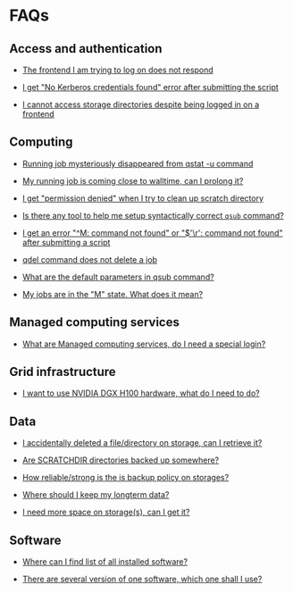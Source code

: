 # FAQs

<!--
## General

-[]()
- Who is MetaCentrum service for?

-->
<!--
-[]()
- What are the terms and conditions?
    how to cite and acknowledge

-->
<!--
-[]()
- Can I use MetaCentrum services for commercial research?
    - is it strict "no"?

-->
<!--
-[]()
- Is there a glossary the terms MetaCentrum uses?
    - s3, PBS, GUI, CLI,... etc.
    - stalo by za to mozna tyhle pojmy shrnout abecedne nekde
-->

## Access and authentication

<!--
-[]()
- I cannot login, what to do  
    - how to troubleshoot login problems
    - what to check first, ssh -vvv etc.
    - check frontends, outages - is the particular frontend down?
    - also check for IP ban
-->

- [The frontend I am trying to log on does not respond](/troubleshooting/faqs/faqs-content/frontend-does-not-respond)

<!--
-[]()
- I forgot my pasword, what to do
    - howto for users in case they forgot password

-->
<!--
-[]()
- I want to change my password
    - dtto, for changing password

-->
<!--
-[]()
- I want to change my login, is that possible?
    - dtto, no its not possible, not easily
-->

<!--
-[]()
- I am a short-time guest in Czech republic, can I get an account?
    - about sponsored accounts
    - other alternatives to full account

-->
<!--
-[]()
- I live and work abroad, collaborate with Czech colleagues, can I get an account?
    - howto how to get account
    - does need to be spo nsored account?

-->
<!--
-[]()
- My account has expired, what to do
    - howto where to reapply
-->

- [I get "No Kerberos credentials found" error after submitting the script](/troubleshooting/faqs/faqs-content/no-kerb-credenials)

- [I cannot access storage directories despite being logged in on a frontend](/troubleshooting/faqs/faqs-content/no-access-to-storages)

## Computing

<!--
-[]()
- why is my job queing so long? 
    - troubleshooting queing problems, explain fairshare, choice of resources
    - what affects queing time

-->
<!--
-[]()
- How can I share data with other users
    - howto on sharing data
    - pain in the neck this issue

-->
<!--
    - how to list all jobs
    - is there some short command to do this without needing to list all PBS servers
-->
- [Running job mysteriously disappeared from qstat -u command](/troubleshooting/faqs/faqs-content/qstat-moved-jobs)

<!--
-[]()
- How do I estimate how much resources my job needs
    - some howto on CPU, memory, time usage estimations
    - users need this badly!

-->
<!--
-[]()
- If I use N CPUs, will the job run N-times faster?
    - in general, no
    - the job must be paralellized
    - link to howto on paralellized jobs

-->
<!--
-[]()
- How to speed up a job apart from running it in parallel?
    - depends on what the bottleneck is
    - choose CPU speed (if the bottleneck is CPU)
    - choose fast scratch (if the bottleneck is IN/OUT operations)
-->

<!--
    - how can users prolong their jobs 
    - what to edo if they run out of their quota
-->
- [My running job is coming close to walltime, can I prolong it?](/troubleshooting/faqs/faqs-content/prolong-walltime)

<!--
-[]()
- My job failed with something like "No space left on device / Input-output error"
    - probably the root filesystem quota or /var/... files
    - how to clear the quota / send the unnecessary output to /dev/null
    - setup TMPDIR (TMP), SINGULARITY CACHEDIR to SCRATCHDIR
-->

- [I get "permission denied" when I try to clean up scratch directory](/troubleshooting/faqs/faqs-content/clean-scratch-perm-denied)

<!--
-[]()
- How can I check whether I use resources effectively?
    - some howto on used mem, CPUs
    - duration is obvious
    - if CPU usage is low, usually the calculation is not so paralle as it should be 

-->

- [Is there any tool to help me setup syntactically correct `qsub` command?](/troubleshooting/faqs/faqs-content/qsub-assembler)

- [I get an error "^M: command not found" or "$'\r': command not found" after submitting a script](/troubleshooting/faqs/faqs-content/os-dependent-endlines)

- [qdel command does not delete a job](/troubleshooting/faqs/faqs-content/force-qdel)

- [What are the default parameters in qsub command?](/troubleshooting/faqs/faqs-content/qsub-default-parameters)

- [My jobs are in the "M" state. What does it mean?](/troubleshooting/faqs/faqs-content/moved-state-jobs)

<!--
-[]()
- I need to work interactively, but my internet connection is faulty. Is there a way to secure the connection so that I can reconnect to the interactive job?
    - some howto for this usecase
    - `nohup` (+ others?) in Linux, ??? other OSs 

-->
<!--
-[]()
- How can I sort through various GPU and select among them?
    - some point to GPU card selection
    - also how to set memory for GPU card
-->

## Managed computing services

- [What are Managed computing services, do I need a special login?](/troubleshooting/faqs/faqs-content/managed-services-access)

<!--
-[]()
- OnDemand application XY does not work
    - do this
    - then this

-[]()
- Kubernetes application XY does not work
    - do this
    - then this
-->

## Grid infrastructure

<!--
-[]()
- What is the difference between frontend, storage and computing node?
    - frontend is just a named server for login and light processing of jobs
    - storage(s) are just a disc space with user data, installed software etc.
    - computing nodes are machines where the actual computations runs

-->
<!--
-[]()
- Why are there more than one storage and more homes? It's confusing.
    - explain somehow to users why this is so
-->

- [I want to use NVIDIA DGX H100 hardware, what do I need to do?](/troubleshooting/faqs/faqs-content/dgx-usage)

## Data

- [I accidentally deleted a file/directory on storage, can I retrieve it?](/troubleshooting/faqs/faqs-content/accident-deleted-file)

- [Are SCRATCHDIR directories backed up somewhere?](/troubleshooting/faqs/faqs-content/scratchdir-backup)

- [How reliable/strong is the is backup policy on storages?](/troubleshooting/faqs/faqs-content/storage-backup-policy)

- [Where should I keep my longterm data?](/troubleshooting/faqs/faqs-content/where-keep-data.md)

<!--
-[]()
- I need to receive large volume of data from outside MetaCentrum
    - how to do this effectively
-->

- [I need more space on storage(s), can I get it?](/troubleshooting/faqs/faqs-content/more-space-storage)

## Software

- [Where can I find list of all installed software?](/troubleshooting/faqs/faqs-content/list-all-sw)

- [There are several version of one software, which one shall I use?](/troubleshooting/faqs/faqs-content/sw-which-version)

<!--
-[]()
- Do you automatically install new versions of currently installed software?
    - in some cases yes (major software)
    - in more marginal cases you better tell us

-->
<!--
-[]()
- Can I install my own software
    - yes, to your home
    - link to howto

-->
<!--
-[]()
- I need to install .deb package, but I cannot use `apt-get install` without root priviledges. Is there some workaround?
    - some howto what to do
    - do they have always write to support?

-->

